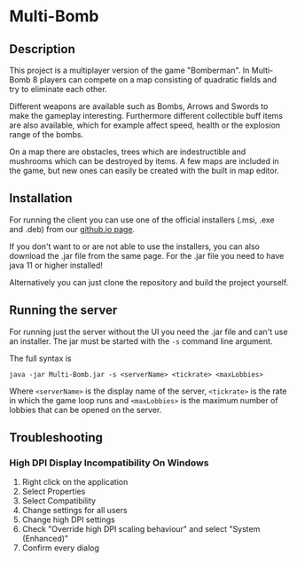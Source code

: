 # Multi-Bomb

## Description
This project is a multiplayer version of the game "Bomberman".
In Multi-Bomb 8 players can compete on a map consisting of quadratic fields and try to eliminate each other. 

Different weapons are available such as Bombs, Arrows and Swords to make the gameplay interesting. Furthermore different collectible buff items are also available, which for example affect speed, health or the explosion range of the bombs.

On a map there are obstacles, trees which are indestructible and mushrooms which can be destroyed by items. A few maps are included in the game, but new ones can easily be created with the built in map editor.

## Installation
For running the client you can use one of the official installers (.msi, .exe and .deb) from our [github.io page](https://Timbogen.github.io/Multi-Bomb).

If you don't want to or are not able to use the installers, you can also download the .jar file from the same page.
For the .jar file you need to have java 11 or higher installed!

Alternatively you can just clone the repository and build the project yourself.

## Running the server
For running just the server without the UI you need the .jar file and can't use an installer. The jar must be started with the `-s` command line argument.

The full syntax is 

```
java -jar Multi-Bomb.jar -s <serverName> <tickrate> <maxLobbies>
```

Where `<serverName>` is the display name of the server, `<tickrate>` is the rate in which the game loop runs and `<maxLobbies>` is the maximum number of lobbies that can be opened on the server.

## Troubleshooting
### High DPI Display Incompatibility On Windows
1. Right click on the application
2. Select Properties
3. Select Compatibility
4. Change settings for all users
5. Change high DPI settings
6. Check "Override high DPI scaling behaviour" and select "System (Enhanced)"
7. Confirm every dialog
